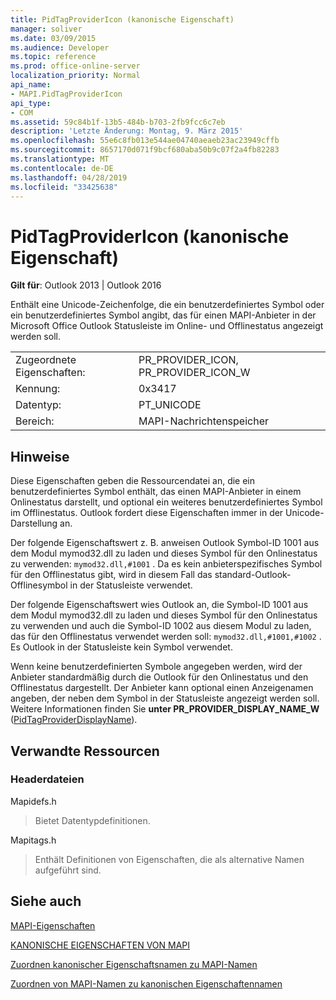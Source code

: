 ```yaml
---
title: PidTagProviderIcon (kanonische Eigenschaft)
manager: soliver
ms.date: 03/09/2015
ms.audience: Developer
ms.topic: reference
ms.prod: office-online-server
localization_priority: Normal
api_name:
- MAPI.PidTagProviderIcon
api_type:
- COM
ms.assetid: 59c84b1f-13b5-484b-b703-2fb9fcc6c7eb
description: 'Letzte Änderung: Montag, 9. März 2015'
ms.openlocfilehash: 55e6c8fb013e544ae04740aeaeb23ac23949cffb
ms.sourcegitcommit: 8657170d071f9bcf680aba50b9c07f2a4fb82283
ms.translationtype: MT
ms.contentlocale: de-DE
ms.lasthandoff: 04/28/2019
ms.locfileid: "33425638"
---
```

# <a name="pidtagprovidericon-canonical-property"></a>PidTagProviderIcon (kanonische Eigenschaft)

  
  
**Gilt für**: Outlook 2013 | Outlook 2016 
  
Enthält eine Unicode-Zeichenfolge, die ein benutzerdefiniertes Symbol oder ein benutzerdefiniertes Symbol angibt, das für einen MAPI-Anbieter in der Microsoft Office Outlook Statusleiste im Online- und Offlinestatus angezeigt werden soll.
  
|||
|:-----|:-----|
|Zugeordnete Eigenschaften:  <br/> |PR_PROVIDER_ICON, PR_PROVIDER_ICON_W  <br/> |
|Kennung:  <br/> |0x3417  <br/> |
|Datentyp:  <br/> |PT_UNICODE  <br/> |
|Bereich:  <br/> |MAPI-Nachrichtenspeicher  <br/> |
   
## <a name="remarks"></a>Hinweise

Diese Eigenschaften geben die Ressourcendatei an, die ein benutzerdefiniertes Symbol enthält, das einen MAPI-Anbieter in einem Onlinestatus darstellt, und optional ein weiteres benutzerdefiniertes Symbol im Offlinestatus. Outlook fordert diese Eigenschaften immer in der Unicode-Darstellung an. 
  
Der folgende Eigenschaftswert z. B. anweisen Outlook Symbol-ID 1001 aus dem Modul mymod32.dll zu laden und dieses Symbol für den Onlinestatus zu verwenden: `mymod32.dll,#1001` . Da es kein anbieterspezifisches Symbol für den Offlinestatus gibt, wird in diesem Fall das standard-Outlook-Offlinesymbol in der Statusleiste verwendet. 
  
Der folgende Eigenschaftswert wies Outlook an, die Symbol-ID 1001 aus dem Modul mymod32.dll zu laden und dieses Symbol für den Onlinestatus zu verwenden und auch die Symbol-ID 1002 aus diesem Modul zu laden, das für den Offlinestatus verwendet werden soll: `mymod32.dll,#1001,#1002` . Es Outlook in der Statusleiste kein Symbol verwendet. 
  
Wenn keine benutzerdefinierten Symbole angegeben werden, wird der Anbieter standardmäßig durch die Outlook für den Onlinestatus und den Offlinestatus dargestellt. Der Anbieter kann optional einen Anzeigenamen angeben, der neben dem Symbol in der Statusleiste angezeigt werden soll. Weitere Informationen finden Sie **unter PR_PROVIDER_DISPLAY_NAME_W** ([PidTagProviderDisplayName](pidtagproviderdisplayname-canonical-property.md)).
  
## <a name="related-resources"></a>Verwandte Ressourcen

### <a name="header-files"></a>Headerdateien

Mapidefs.h
  
> Bietet Datentypdefinitionen.
    
Mapitags.h
  
> Enthält Definitionen von Eigenschaften, die als alternative Namen aufgeführt sind.
    
## <a name="see-also"></a>Siehe auch



[MAPI-Eigenschaften](mapi-properties.md)
  
[KANONISCHE EIGENSCHAFTEN VON MAPI](mapi-canonical-properties.md)
  
[Zuordnen kanonischer Eigenschaftsnamen zu MAPI-Namen](mapping-canonical-property-names-to-mapi-names.md)
  
[Zuordnen von MAPI-Namen zu kanonischen Eigenschaftennamen](mapping-mapi-names-to-canonical-property-names.md)

